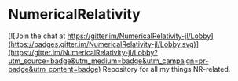 # NumericalRelativity

[![Join the chat at https://gitter.im/NumericalRelativity-jl/Lobby](https://badges.gitter.im/NumericalRelativity-jl/Lobby.svg)](https://gitter.im/NumericalRelativity-jl/Lobby?utm_source=badge&utm_medium=badge&utm_campaign=pr-badge&utm_content=badge)
Repository for all my things NR-related.

